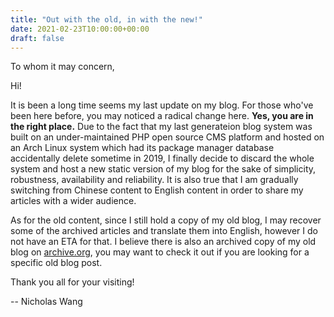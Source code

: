 ```yaml
---
title: "Out with the old, in with the new!"
date: 2021-02-23T10:00:00+00:00
draft: false
---
```


To whom it may concern,

Hi!

It is been a long time seems my last update on my blog. For those who've been 
here before, you may noticed a radical change here. **Yes, you are in the right place.**
Due to the fact that my last generateion blog system was built on an 
under-maintained PHP open source CMS platform and hosted on an Arch Linux system 
which had its package manager database accidentally delete sometime in 2019, 
I finally decide to discard the whole system and host a new static version of 
my blog for the sake of simplicity, robustness, availability and reliability. 
It is also true that I am gradually switching from Chinese content to English 
content in order to share my articles with a wider audience.

As for the old content, since I still hold a copy of my old blog, I may recover 
some of the archived articles and translate them into English, however I do not
have an ETA for that. I believe there is also an archived copy of my old blog on
[archive.org](https://web.archive.org/web/20210208213630/https://www.nicho1as.wang/), 
you may want to check it out if you are looking for a specific old blog post.

Thank you all for your visiting!

--
Nicholas Wang
